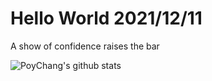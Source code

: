 # Hello World 2021/12/11

A show of confidence raises the bar

![PoyChang's github stats](https://github-readme-stats.vercel.app/api?username=poychang&show_icons=true&theme=dracula)

